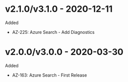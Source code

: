 # v2.1.0/v3.1.0 - 2020-12-11

Added
  * AZ-225: Azure Search - Add Diagnostics

# v2.0.0/v3.0.0 - 2020-03-30

Added
  * AZ-163: Azure Search - First Release
